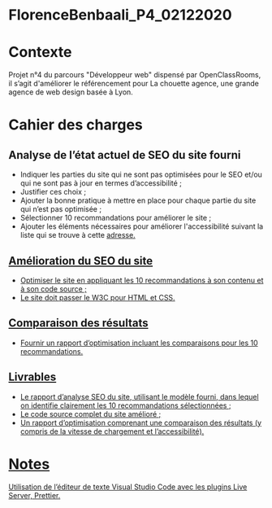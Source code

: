 # FlorenceBenbaali_P4_02122020
<h1 >Contexte</h1>
<p>Projet n°4 du parcours "Développeur web" dispensé par OpenClassRooms, il s’agit d'améliorer le référencement pour La chouette agence, une grande agence de web design basée à Lyon.</p>
<h1>Cahier des  charges</h1>
<h2>Analyse de l’état actuel de SEO du site fourni</h2>
<ul>
<li>Indiquer les parties du site qui ne sont pas optimisées pour le SEO et/ou qui ne sont pas à jour en termes d’accessibilité ;</li>
<li>Justifier ces choix ;</li>
<li>Ajouter la bonne pratique à mettre en place pour chaque partie du site qui n’est pas optimisée ;</li>
<li>Sélectionner 10 recommandations pour améliorer le site ;</li>
<li>Ajouter les éléments nécessaires pour améliorer l'accessibilité suivant la liste qui se trouve à cette <a href="https://developer.mozilla.org/fr/docs/Accessibilit%C3%A9/Checklist_accessibilite_mobile">adresse.</li>
</ul>
<h2>Amélioration du SEO du site</h2>
<ul>
<li>Optimiser le site en appliquant les 10 recommandations à son contenu et à son code source ;</li>
<li>Le site doit passer le W3C pour HTML et CSS.</li>
</ul>
<h2>Comparaison des résultats</h2>
<ul>
<li>Fournir un rapport d’optimisation incluant les comparaisons pour les 10 recommandations.</li>
</ul>
<h2>Livrables</h2>
<ul>
<li>Le rapport d’analyse SEO du site, utilisant le modèle fourni, dans lequel on identifie clairement les 10 recommandations sélectionnées ;</li>
<li>Le code source complet du site amélioré ;</li>
<li>Un rapport d’optimisation comprenant une comparaison des résultats (y compris de la vitesse de chargement et l’accessibilité).</li>
</ul>
<h1>Notes</h1>
<p>Utilisation de l’éditeur de texte Visual Studio Code avec les plugins Live Server, Prettier.</p>
